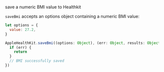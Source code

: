 save a numeric BMI value to Healthkit

`saveBmi` accepts an options object containing a numeric BMI value:

```javascript
let options = {
  value: 27.2,
}
```

```javascript
AppleHealthKit.saveBmi((options: Object), (err: Object, results: Object) => {
  if (err) {
    return
  }
  // BMI successfully saved
})
```
